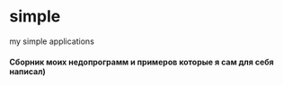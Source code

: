 # simple
my simple applications

<h4>Сборник моих недопрограмм и примеров которые я сам для себя написал)</h4>
